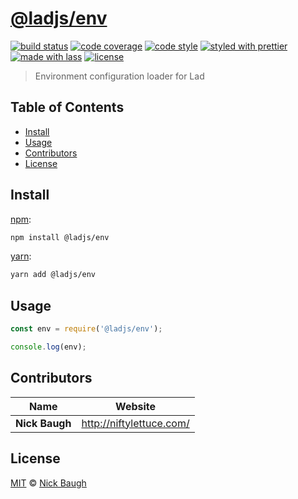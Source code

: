 # [**@ladjs/env**](https://github.com/ladjs/env)

[![build status](https://img.shields.io/travis/ladjs/env.svg)](https://travis-ci.org/ladjs/env)
[![code coverage](https://img.shields.io/codecov/c/github/ladjs/env.svg)](https://codecov.io/gh/ladjs/env)
[![code style](https://img.shields.io/badge/code_style-XO-5ed9c7.svg)](https://github.com/sindresorhus/xo)
[![styled with prettier](https://img.shields.io/badge/styled_with-prettier-ff69b4.svg)](https://github.com/prettier/prettier)
[![made with lass](https://img.shields.io/badge/made_with-lass-95CC28.svg)](https://lass.js.org)
[![license](https://img.shields.io/github/license/ladjs/env.svg)](<>)

> Environment configuration loader for Lad


## Table of Contents

* [Install](#install)
* [Usage](#usage)
* [Contributors](#contributors)
* [License](#license)


## Install

[npm][]:

```sh
npm install @ladjs/env
```

[yarn][]:

```sh
yarn add @ladjs/env
```


## Usage

```js
const env = require('@ladjs/env');

console.log(env);
```


## Contributors

| Name           | Website                    |
| -------------- | -------------------------- |
| **Nick Baugh** | <http://niftylettuce.com/> |


## License

[MIT](LICENSE) © [Nick Baugh](http://niftylettuce.com/)


## 

[npm]: https://www.npmjs.com/

[yarn]: https://yarnpkg.com/
